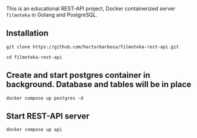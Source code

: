 This is an educational REST-API project, Docker containerized server `filmoteka` in Golang and PostgreSQL.

## Installation 
```shell
git clone https://github.com/hectorbarbosa/filmoteka-rest-api.git
```
```shell
cd filmoteka-rest-api 
```
## Create and start postgres container in background. Database and tables will be in place
```shell
docker compose up postgres -d
```
##  Start REST-API server
```shell
docker compose up api
```
